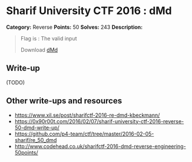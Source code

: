 # Sharif University CTF 2016 : dMd

**Category:** Reverse
**Points:** 50
**Solves:** 243
**Description:**

> Flag is : The valid input
> 
> Download [dMd](./dMd)


## Write-up

(TODO)

## Other write-ups and resources

* <https://www.xil.se/post/sharifctf-2016-re-dmd-kbeckmann/>
* <https://0x90r00t.com/2016/02/07/sharif-university-ctf-2016-reverse-50-dmd-write-up/>
* <https://github.com/p4-team/ctf/tree/master/2016-02-05-sharif/re_50_dmd>
* <http://www.codehead.co.uk/sharifctf-2016-dmd-reverse-engineering-50points/>
